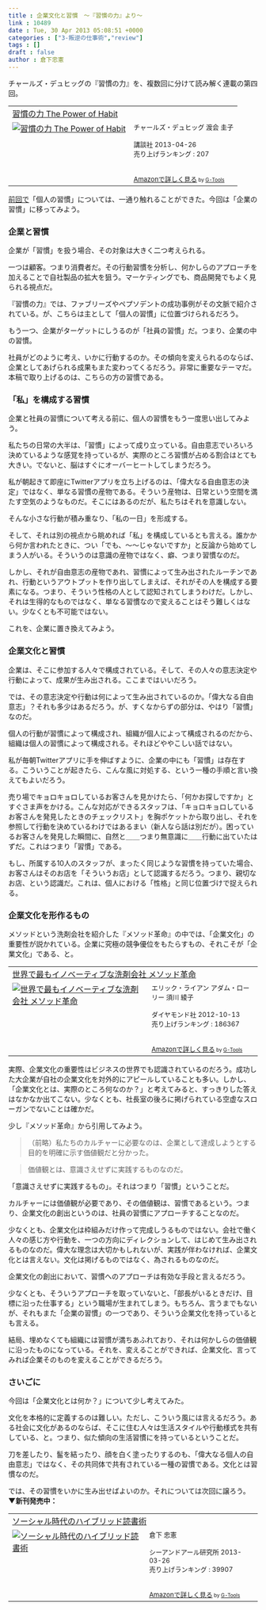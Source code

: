 ```yaml
---
title : 企業文化と習慣　〜『習慣の力』より〜
link : 10489
date : Tue, 30 Apr 2013 05:08:51 +0000
categories : ["3-叛逆の仕事術","review"]
tags : []
draft : false
author : 倉下忠憲
---
```


チャールズ・デュヒッグの『習慣の力』を、複数回に分けて読み解く連載の第四回。

<table  border="0" cellpadding="5"><tr><td colspan="2"><a href="http://www.amazon.co.jp/%E7%BF%92%E6%85%A3%E3%81%AE%E5%8A%9B-The-Power-Habit-%E3%83%81%E3%83%A3%E3%83%BC%E3%83%AB%E3%82%BA%E3%83%BB%E3%83%87%E3%83%A5%E3%83%92%E3%83%83%E3%82%B0/dp/4062184451%3FSubscriptionId%3D15SMZCTB9V8NGR2TW082%26tag%3Drashita1000-22%26linkCode%3Dxm2%26camp%3D2025%26creative%3D165953%26creativeASIN%3D4062184451" target="_blank">習慣の力 The Power of Habit</a><img src="http://www.assoc-amazon.jp/e/ir?t=rashita1000-22&l=ur2&o=9" width="1" height="1" style="border: none;" alt="" /></td></tr><tr><td valign="top"><a href="http://www.amazon.co.jp/%E7%BF%92%E6%85%A3%E3%81%AE%E5%8A%9B-The-Power-Habit-%E3%83%81%E3%83%A3%E3%83%BC%E3%83%AB%E3%82%BA%E3%83%BB%E3%83%87%E3%83%A5%E3%83%92%E3%83%83%E3%82%B0/dp/4062184451%3FSubscriptionId%3D15SMZCTB9V8NGR2TW082%26tag%3Drashita1000-22%26linkCode%3Dxm2%26camp%3D2025%26creative%3D165953%26creativeASIN%3D4062184451" target="_blank"><img src="http://ecx.images-amazon.com/images/I/41DPXcPqKEL._SL160_.jpg" border="0" alt="習慣の力 The Power of Habit" /></a></td><td valign="top"><font size="-1">チャールズ・デュヒッグ 渡会 圭子 <br /><br />講談社  2013-04-26<br />売り上げランキング : 207<br /><br /><br /><a href="http://www.amazon.co.jp/%E7%BF%92%E6%85%A3%E3%81%AE%E5%8A%9B-The-Power-Habit-%E3%83%81%E3%83%A3%E3%83%BC%E3%83%AB%E3%82%BA%E3%83%BB%E3%83%87%E3%83%A5%E3%83%92%E3%83%83%E3%82%B0/dp/4062184451%3FSubscriptionId%3D15SMZCTB9V8NGR2TW082%26tag%3Drashita1000-22%26linkCode%3Dxm2%26camp%3D2025%26creative%3D165953%26creativeASIN%3D4062184451" target="_blank">Amazonで詳しく見る</a></font><font size="-2"> by <a href="http://www.goodpic.com/mt/aws/index.html" >G-Tools</a></font></td></tr></table>

<a href="https://rashita.net/blog/?p=10467" target="_blank">前回で</a>「個人の習慣」については、一通り触れることができた。今回は「企業の習慣」に移ってみよう。

<H3>企業と習慣</H3>
企業が「習慣」を扱う場合、その対象は大きく二つ考えられる。

一つは顧客。つまり消費者だ。その行動習慣を分析し、何かしらのアプローチを加えることで自社製品の拡大を狙う。マーケティングでも、商品開発でもよく見られる視点だ。

『習慣の力』では、ファブリーズやペプソデントの成功事例がその文脈で紹介されている。が、こちらは主として「個人の習慣」に位置づけられるだろう。

もう一つ、企業がターゲットにしうるのが「社員の習慣」だ。つまり、企業の中の習慣。

社員がどのように考え、いかに行動するのか。その傾向を変えられるのならば、企業としてあげられる成果もまた変わってくるだろう。非常に重要なテーマだ。本稿で取り上げるのは、こちらの方の習慣である。

<H3>「私」を構成する習慣</H3>
企業と社員の習慣について考える前に、個人の習慣をもう一度思い出してみよう。

私たちの日常の大半は、「習慣」によって成り立っている。自由意志でいろいろ決めているような感覚を持っているが、実際のところ習慣が占める割合はとても大きい。でないと、脳はすぐにオーバーヒートしてしまうだろう。

私が朝起きて即座にTwitterアプリを立ち上げるのは、「偉大なる自由意志の決定」ではなく、単なる習慣の産物である。そういう産物は、日常という空間を満たす空気のようなものだ。そこにはあるのだが、私たちはそれを意識しない。

そんな小さな行動が積み重なり、「私の一日」を形成する。

そして、それは別の視点から眺めれば「私」を構成しているとも言える。誰かから何か言われたときに、つい「でも、〜〜じゃないですか」と反論から始めてしまう人がいる。そういうのは意識の産物ではなく、癖、つまり習慣なのだ。

しかし、それが自由意志の産物であれ、習慣によって生み出されたルーチンであれ、行動というアウトプットを作り出してしまえば、それがその人を構成する要素になる。つまり、そういう性格の人として認知されてしまうわけだ。しかし、それは生得的なものではなく、単なる習慣なので変えることはそう難しくはない。少なくとも不可能ではない。

これを、企業に置き換えてみよう。

<H3>企業文化と習慣</H3>
企業は、そこに参加する人々で構成されている。そして、その人々の意志決定や行動によって、成果が生み出される。ここまではいいだろう。

では、その意志決定や行動は何によって生み出されているのか。「偉大なる自由意志」？それも多少はあるだろう。が、すくなからずの部分は、やはり「習慣」なのだ。

個人の行動が習慣によって構成され、組織が個人によって構成されるのだから、組織は個人の習慣によって構成される。それほどややこしい話ではない。

私が毎朝Twitterアプリに手を伸ばすように、企業の中にも「習慣」は存在する。こういうことが起きたら、こんな風に対処する、という一種の手順と言い換えてもよいだろう。

売り場でキョロキョロしているお客さんを見かけたら、「何かお探しですか」とすぐさま声をかける。こんな対応ができるスタッフは、「キョロキョロしているお客さんを発見したときのチェックリスト」を胸ポケットから取り出し、それを参照して行動を決めているわけではあるまい（新人なら話は別だが）。困っているお客さんを発見した瞬間に、自然と＿＿つまり無意識に＿＿行動に出ていたはずだ。これはつまり「習慣」である。

もし、所属する10人のスタッフが、まったく同じような習慣を持っていた場合、お客さんはそのお店を「そういうお店」として認識するだろう。つまり、親切なお店、という認識だ。これは、個人における「性格」と同じ位置づけで捉えられる。

<H3>企業文化を形作るもの</H3>
メソッドという洗剤会社を紹介した『メソッド革命』の中では、「企業文化」の重要性が説かれている。企業に究極の競争優位をもたらすもの、それこそが「企業文化」である、と。

<table  border="0" cellpadding="5"><tr><td colspan="2"><a href="http://www.amazon.co.jp/%E4%B8%96%E7%95%8C%E3%81%A7%E6%9C%80%E3%82%82%E3%82%A4%E3%83%8E%E3%83%99%E3%83%BC%E3%83%86%E3%82%A3%E3%83%96%E3%81%AA%E6%B4%97%E5%89%A4%E4%BC%9A%E7%A4%BE-%E3%83%A1%E3%82%BD%E3%83%83%E3%83%89%E9%9D%A9%E5%91%BD-%E3%82%A8%E3%83%AA%E3%83%83%E3%82%AF%E3%83%BB%E3%83%A9%E3%82%A4%E3%82%A2%E3%83%B3/dp/4478020965%3FSubscriptionId%3D15SMZCTB9V8NGR2TW082%26tag%3Drashita1000-22%26linkCode%3Dxm2%26camp%3D2025%26creative%3D165953%26creativeASIN%3D4478020965" target="_blank">世界で最もイノベーティブな洗剤会社 メソッド革命</a><img src="http://www.assoc-amazon.jp/e/ir?t=rashita1000-22&l=ur2&o=9" width="1" height="1" style="border: none;" alt="" /></td></tr><tr><td valign="top"><a href="http://www.amazon.co.jp/%E4%B8%96%E7%95%8C%E3%81%A7%E6%9C%80%E3%82%82%E3%82%A4%E3%83%8E%E3%83%99%E3%83%BC%E3%83%86%E3%82%A3%E3%83%96%E3%81%AA%E6%B4%97%E5%89%A4%E4%BC%9A%E7%A4%BE-%E3%83%A1%E3%82%BD%E3%83%83%E3%83%89%E9%9D%A9%E5%91%BD-%E3%82%A8%E3%83%AA%E3%83%83%E3%82%AF%E3%83%BB%E3%83%A9%E3%82%A4%E3%82%A2%E3%83%B3/dp/4478020965%3FSubscriptionId%3D15SMZCTB9V8NGR2TW082%26tag%3Drashita1000-22%26linkCode%3Dxm2%26camp%3D2025%26creative%3D165953%26creativeASIN%3D4478020965" target="_blank"><img src="http://ecx.images-amazon.com/images/I/41xnlcT4c-L._SL160_.jpg" border="0" alt="世界で最もイノベーティブな洗剤会社 メソッド革命" /></a></td><td valign="top"><font size="-1">エリック・ライアン アダム・ローリー 須川 綾子 <br /><br />ダイヤモンド社  2012-10-13<br />売り上げランキング : 186367<br /><br /><br /><a href="http://www.amazon.co.jp/%E4%B8%96%E7%95%8C%E3%81%A7%E6%9C%80%E3%82%82%E3%82%A4%E3%83%8E%E3%83%99%E3%83%BC%E3%83%86%E3%82%A3%E3%83%96%E3%81%AA%E6%B4%97%E5%89%A4%E4%BC%9A%E7%A4%BE-%E3%83%A1%E3%82%BD%E3%83%83%E3%83%89%E9%9D%A9%E5%91%BD-%E3%82%A8%E3%83%AA%E3%83%83%E3%82%AF%E3%83%BB%E3%83%A9%E3%82%A4%E3%82%A2%E3%83%B3/dp/4478020965%3FSubscriptionId%3D15SMZCTB9V8NGR2TW082%26tag%3Drashita1000-22%26linkCode%3Dxm2%26camp%3D2025%26creative%3D165953%26creativeASIN%3D4478020965" target="_blank">Amazonで詳しく見る</a></font><font size="-2"> by <a href="http://www.goodpic.com/mt/aws/index.html" >G-Tools</a></font></td></tr></table>

実際、企業文化の重要性はビジネスの世界でも認識されているのだろう。成功した大企業が自社の企業文化を対外的にアピールしていることも多い。しかし、「企業文化とは、実際のところ何なのか？」と考えてみると、すっきりした答えはなかなか出てこない。少なくとも、社長室の後ろに掲げられている空虚なスローガンでないことは確かだ。

少し『メソッド革命』から引用してみよう。

<blockquote>
（前略）私たちのカルチャーに必要なのは、企業として達成しようとする目的を明確に示す価値観だと分かった。
</blockquote>

<blockquote>
価値観とは、意識さえせずに実践するものなのだ。
</blockquote>

「意識さえせずに実践するもの」。それはつまり「習慣」ということだ。

カルチャーには価値観が必要であり、その価値観は、習慣であるという。つまり、企業文化の創出というのは、社員の習慣にアプローチすることなのだ。

少なくとも、企業文化は枠組みだけ作って完成しうるものではない。会社で働く人々の感じ方や行動を、一つの方向にディレクションして、はじめて生み出されるものなのだ。偉大な理念は大切かもしれないが、実践が伴わなければ、企業文化とは言えない。文化は掲げるものではなく、為されるものなのだ。

企業文化の創出において、習慣へのアプローチは有効な手段と言えるだろう。

少なくとも、そういうアプローチを取っていないと、「部長がいるときだけ、目標に沿った仕事する」という職場が生まれてしまう。もちろん、言うまでもないが、それもまた「企業の習慣」の一つであり、そういう企業文化を持っているとも言える。

結局、埋めなくても組織には習慣が満ちあふれており、それは何かしらの価値観に沿ったものになっている。それを、変えることができれば、企業文化、言ってみれば企業そのものを変えることができるだろう。

<H3>さいごに</H3>
今回は「企業文化とは何か？」について少し考えてみた。

文化を本格的に定義するのは難しい。ただし、こういう風には言えるだろう。ある社会に文化があるのならば、そこに住む人々は生活スタイルや行動様式を共有している、と。つまり、似た傾向の生活習慣にを持っているということだ。

刀を差したり、髷を結ったり、顔を白く塗ったりするのも、「偉大なる個人の自由意志」ではなく、その共同体で共有されている一種の習慣である。文化とは習慣なのだ。

では、その習慣をいかに生み出せばよいのか。それについては次回に譲ろう。
<strong>
▼新刊発売中：</strong>
<table  border="0" cellpadding="5"><tr><td colspan="2"><a href="http://www.amazon.co.jp/%E3%82%BD%E3%83%BC%E3%82%B7%E3%83%A3%E3%83%AB%E6%99%82%E4%BB%A3%E3%81%AE%E3%83%8F%E3%82%A4%E3%83%96%E3%83%AA%E3%83%83%E3%83%89%E8%AA%AD%E6%9B%B8%E8%A1%93-%E5%80%89%E4%B8%8B-%E5%BF%A0%E6%86%B2/dp/4863541244%3FSubscriptionId%3D15SMZCTB9V8NGR2TW082%26tag%3Drashita1000-22%26linkCode%3Dxm2%26camp%3D2025%26creative%3D165953%26creativeASIN%3D4863541244" target="_blank">ソーシャル時代のハイブリッド読書術</a><img src="http://www.assoc-amazon.jp/e/ir?t=rashita1000-22&l=ur2&o=9" width="1" height="1" style="border: none;" alt="" /></td></tr><tr><td valign="top"><a href="http://www.amazon.co.jp/%E3%82%BD%E3%83%BC%E3%82%B7%E3%83%A3%E3%83%AB%E6%99%82%E4%BB%A3%E3%81%AE%E3%83%8F%E3%82%A4%E3%83%96%E3%83%AA%E3%83%83%E3%83%89%E8%AA%AD%E6%9B%B8%E8%A1%93-%E5%80%89%E4%B8%8B-%E5%BF%A0%E6%86%B2/dp/4863541244%3FSubscriptionId%3D15SMZCTB9V8NGR2TW082%26tag%3Drashita1000-22%26linkCode%3Dxm2%26camp%3D2025%26creative%3D165953%26creativeASIN%3D4863541244" target="_blank"><img src="http://ecx.images-amazon.com/images/I/31m4SHzWXQL._SL160_.jpg" border="0" alt="ソーシャル時代のハイブリッド読書術" /></a></td><td valign="top"><font size="-1">倉下 忠憲 <br /><br />シーアンドアール研究所  2013-03-26<br />売り上げランキング : 39907<br /><br /><br /><a href="http://www.amazon.co.jp/%E3%82%BD%E3%83%BC%E3%82%B7%E3%83%A3%E3%83%AB%E6%99%82%E4%BB%A3%E3%81%AE%E3%83%8F%E3%82%A4%E3%83%96%E3%83%AA%E3%83%83%E3%83%89%E8%AA%AD%E6%9B%B8%E8%A1%93-%E5%80%89%E4%B8%8B-%E5%BF%A0%E6%86%B2/dp/4863541244%3FSubscriptionId%3D15SMZCTB9V8NGR2TW082%26tag%3Drashita1000-22%26linkCode%3Dxm2%26camp%3D2025%26creative%3D165953%26creativeASIN%3D4863541244" target="_blank">Amazonで詳しく見る</a></font><font size="-2"> by <a href="http://www.goodpic.com/mt/aws/index.html" >G-Tools</a></font></td></tr></table>


